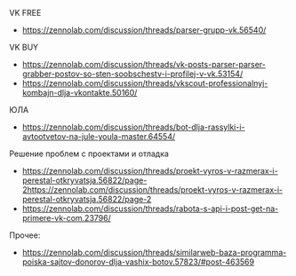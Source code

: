 VK FREE

* https://zennolab.com/discussion/threads/parser-grupp-vk.56540/

VK BUY

* https://zennolab.com/discussion/threads/vk-posts-parser-parser-grabber-postov-so-sten-soobschestv-i-profilej-v-vk.53154/
* https://zennolab.com/discussion/threads/vkscout-professionalnyj-kombajn-dlja-vkontakte.50160/

ЮЛА

* https://zennolab.com/discussion/threads/bot-dlja-rassylki-i-avtootvetov-na-jule-youla-master.64554/

Решение проблем с проектами и отладка

* https://zennolab.com/discussion/threads/proekt-vyros-v-razmerax-i-perestal-otkryvatsja.56822/page-2https://zennolab.com/discussion/threads/proekt-vyros-v-razmerax-i-perestal-otkryvatsja.56822/page-2
* https://zennolab.com/discussion/threads/rabota-s-api-i-post-get-na-primere-vk-com.23796/

Прочее:

* https://zennolab.com/discussion/threads/similarweb-baza-programma-poiska-sajtov-donorov-dlja-vashix-botov.57823/#post-463569

